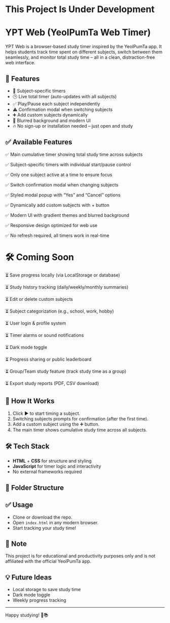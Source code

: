 # This Project Is Under Development

# YPT Web (YeolPumTa Web Timer)

YPT Web is a browser-based study timer inspired by the YeolPumTa app. It helps students track time spent on different subjects, switch between them seamlessly, and monitor total study time – all in a clean, distraction-free web interface.

## 🌟 Features

- 📌 Subject-specific timers
- 🕒 Live total timer (auto-updates with all subjects)
- ✅ Play/Pause each subject independently
- ⚠️ Confirmation modal when switching subjects
- ➕ Add custom subjects dynamically
- 🎨 Blurred background and modern UI
- 🔥 No sign-up or installation needed – just open and study

## ✅ Available Features
✅ Main cumulative timer showing total study time across subjects

✅ Subject-specific timers with individual start/pause control

✅ Only one subject active at a time to ensure focus

✅ Switch confirmation modal when changing subjects

✅ Styled modal popup with “Yes” and “Cancel” options

✅ Dynamically add custom subjects with + button

✅ Modern UI with gradient themes and blurred background

✅ Responsive design optimized for web use

✅ No refresh required, all timers work in real-time

# 🛠️ Coming Soon
⏳ Save progress locally (via LocalStorage or database)

⏳ Study history tracking (daily/weekly/monthly summaries)

⏳ Edit or delete custom subjects

⏳ Subject categorization (e.g., school, work, hobby)

⏳ User login & profile system

⏳ Timer alarms or sound notifications

⏳ Dark mode toggle

⏳ Progress sharing or public leaderboard

⏳ Group/Team study feature (track study time as a group)

⏳ Export study reports (PDF, CSV download)

## 🚀 How It Works

1. Click ▶ to start timing a subject.
2. Switching subjects prompts for confirmation (after the first time).
3. Add a custom subject using the ➕ button.
4. The main timer shows cumulative study time across all subjects.

## 🛠 Tech Stack

- **HTML** + **CSS** for structure and styling
- **JavaScript** for timer logic and interactivity
- No external frameworks required

## 📁 Folder Structure


## ✅ Usage

- Clone or download the repo.
- Open `index.html` in any modern browser.
- Start tracking your study time!

## 📌 Note

This project is for educational and productivity purposes only and is not affiliated with the official YeolPumTa app.

## 💡 Future Ideas

- Local storage to save study time
- Dark mode toggle
- Weekly progress tracking

---

Happy studying! 💪📚
